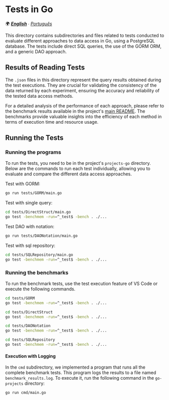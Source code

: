 # Tests in Go

🌍 *[**English**](README.md) ∙ [Português](README_pt.md)*

This directory contains subdirectories and files related to tests conducted to evaluate different approaches to data access in Go, using a PostgreSQL database. The tests include direct SQL queries, the use of the GORM ORM, and a generic DAO approach.

## Results of Reading Tests

The `.json` files in this directory represent the query results obtained during the test executions. They are crucial for validating the consistency of the data returned by each experiment, ensuring the accuracy and reliability of the tested data access methods.

For a detailed analysis of the performance of each approach, please refer to the benchmark results available in the project's [main README](../README.md). The benchmarks provide valuable insights into the efficiency of each method in terms of execution time and resource usage.

## Running the Tests

### Running the programs

To run the tests, you need to be in the project's `projects-go` directory. Below are the commands to run each test individually, allowing you to evaluate and compare the different data access approaches.

Test with GORM:
```bash
go run tests/GORM/main.go
```

Test with single query:
```bash
cd tests/DirectStruct/main.go
go test -benchmem -run=^_test$ -bench . ./...
```

Test DAO with notation:
```bash
go run tests/DAONotation/main.go
```

Test with sql repository:
```bash
cd tests/SQLRepository/main.go
go test -benchmem -run=^_test$ -bench . ./...
```

### Running the benchmarks

To run the benchmark tests, use the test execution feature of VS Code or execute the following commands.

```bash
cd tests/GORM
go test -benchmem -run=^_test$ -bench . ./...
```

```bash
cd tests/DirectStruct
go test -benchmem -run=^_test$ -bench . ./...
```

```bash
cd tests/DAONotation
go test -benchmem -run=^_test$ -bench . ./...
```

```bash
cd tests/SQLRepository
go test -benchmem -run=^_test$ -bench . ./...
```

#### Execution with Logging

In the `cmd` subdirectory, we implemented a program that runs all the complete benchmark tests. This program logs the results to a file named `benchmark_results.log`. To execute it, run the following command in the `go-projects` directory:

```sh
go run cmd/main.go
```